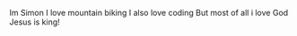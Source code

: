 Im Simon
I love mountain biking
I also love coding
But most of all i love God
Jesus is king!

<!---
simon-esp/simon-esp is a ✨ special ✨ repository because its `README.md` (this file) appears on your GitHub profile.
You can click the Preview link to take a look at your changes.
--->
